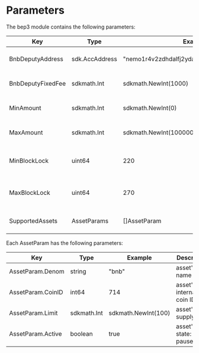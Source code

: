 <!--
order: 5
-->

# Parameters

The bep3 module contains the following parameters:

| Key               | Type           | Example                                       | Description                |
| ----------------- | -------------- | --------------------------------------------- | -------------------------- |
| BnbDeputyAddress  | sdk.AccAddress | "nemo1r4v2zdhdalfj2ydazallqvrus9fkphmglhn6u6" | deputy's Nemo address      |
| BnbDeputyFixedFee | sdkmath.Int    | sdkmath.NewInt(1000)                          | deputy's fixed bnb fee     |
| MinAmount         | sdkmath.Int    | sdkmath.NewInt(0)                             | minimum swap amount        |
| MaxAmount         | sdkmath.Int    | sdkmath.NewInt(1000000000000)                 | maximum swap amount        |
| MinBlockLock      | uint64         | 220                                           | minimum swap expire height |
| MaxBlockLock      | uint64         | 270                                           | maximum swap expire height |
| SupportedAssets   | AssetParams    | []AssetParam                                  | array of supported assets  |

Each AssetParam has the following parameters:

| Key               | Type        | Example             | Description                   |
| ----------------- | ----------- | ------------------- | ----------------------------- |
| AssetParam.Denom  | string      | "bnb"               | asset's name                  |
| AssetParam.CoinID | int64       | 714                 | asset's international coin ID |
| AssetParam.Limit  | sdkmath.Int | sdkmath.NewInt(100) | asset's supply limit          |
| AssetParam.Active | boolean     | true                | asset's state: live or paused |
